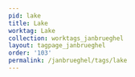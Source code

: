 ```yaml
---
pid: lake
title: Lake
worktag: Lake
collection: worktags_janbrueghel
layout: tagpage_janbrueghel
order: '103'
permalink: /janbrueghel/tags/lake
---
```

